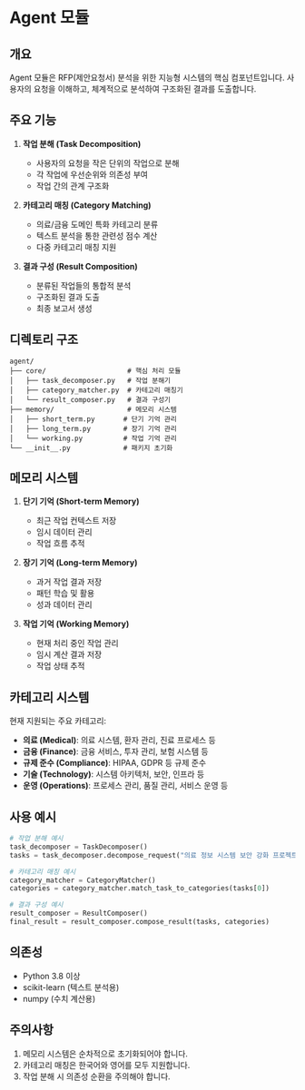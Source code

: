 # Agent 모듈

## 개요
Agent 모듈은 RFP(제안요청서) 분석을 위한 지능형 시스템의 핵심 컴포넌트입니다. 사용자의 요청을 이해하고, 체계적으로 분석하여 구조화된 결과를 도출합니다.

## 주요 기능
1. **작업 분해 (Task Decomposition)**
   - 사용자의 요청을 작은 단위의 작업으로 분해
   - 각 작업에 우선순위와 의존성 부여
   - 작업 간의 관계 구조화

2. **카테고리 매칭 (Category Matching)**
   - 의료/금융 도메인 특화 카테고리 분류
   - 텍스트 분석을 통한 관련성 점수 계산
   - 다중 카테고리 매칭 지원

3. **결과 구성 (Result Composition)**
   - 분류된 작업들의 통합적 분석
   - 구조화된 결과 도출
   - 최종 보고서 생성

## 디렉토리 구조
```
agent/
├── core/                    # 핵심 처리 모듈
│   ├── task_decomposer.py   # 작업 분해기
│   ├── category_matcher.py  # 카테고리 매칭기
│   └── result_composer.py   # 결과 구성기
├── memory/                  # 메모리 시스템
│   ├── short_term.py       # 단기 기억 관리
│   ├── long_term.py        # 장기 기억 관리
│   └── working.py          # 작업 기억 관리
└── __init__.py             # 패키지 초기화
```

## 메모리 시스템
1. **단기 기억 (Short-term Memory)**
   - 최근 작업 컨텍스트 저장
   - 임시 데이터 관리
   - 작업 흐름 추적

2. **장기 기억 (Long-term Memory)**
   - 과거 작업 결과 저장
   - 패턴 학습 및 활용
   - 성과 데이터 관리

3. **작업 기억 (Working Memory)**
   - 현재 처리 중인 작업 관리
   - 임시 계산 결과 저장
   - 작업 상태 추적

## 카테고리 시스템
현재 지원되는 주요 카테고리:
- **의료 (Medical)**: 의료 시스템, 환자 관리, 진료 프로세스 등
- **금융 (Finance)**: 금융 서비스, 투자 관리, 보험 시스템 등
- **규제 준수 (Compliance)**: HIPAA, GDPR 등 규제 준수
- **기술 (Technology)**: 시스템 아키텍처, 보안, 인프라 등
- **운영 (Operations)**: 프로세스 관리, 품질 관리, 서비스 운영 등

## 사용 예시
```python
# 작업 분해 예시
task_decomposer = TaskDecomposer()
tasks = task_decomposer.decompose_request("의료 정보 시스템 보안 강화 프로젝트")

# 카테고리 매칭 예시
category_matcher = CategoryMatcher()
categories = category_matcher.match_task_to_categories(tasks[0])

# 결과 구성 예시
result_composer = ResultComposer()
final_result = result_composer.compose_result(tasks, categories)
```

## 의존성
- Python 3.8 이상
- scikit-learn (텍스트 분석용)
- numpy (수치 계산용)

## 주의사항
1. 메모리 시스템은 순차적으로 초기화되어야 합니다.
2. 카테고리 매칭은 한국어와 영어를 모두 지원합니다.
3. 작업 분해 시 의존성 순환을 주의해야 합니다. 